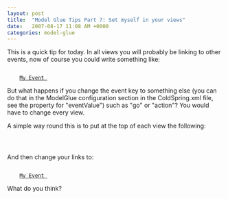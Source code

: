 ```yaml
---
layout: post
title:  "Model Glue Tips Part 7: Set myself in your views"
date:   2007-08-17 11:08 AM +0000
categories: model-glue
---
```

This is a quick tip for today. In all views you will probably be linking to other events, now of course you could write something like:

<code>
	<a href="#CGI.SCRIPT_NAME#?event=my.event">My Event </a>
</code>

But what happens if you change the event key to something else (you can do that in the ModelGlue configuration section in the ColdSpring.xml file, see the property for "eventValue") such as "go" or "action"? You would have to change every view.

A simple way round this is to put at the top of each view the following:

<code>
	<cfset myself = ViewState.getValue('myself')>
</code>

And then change your links to:

<code>
	<a href="#myself#my.event">My Event </a>
</code>

What do you think?